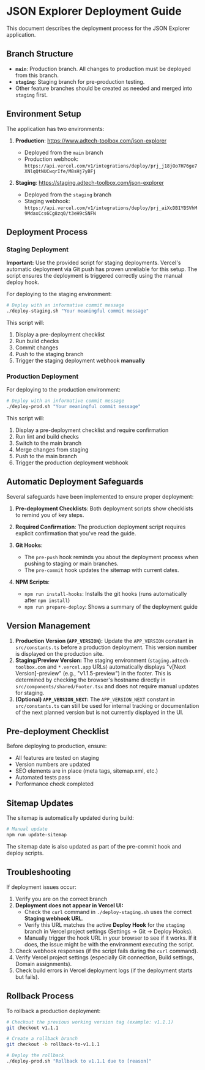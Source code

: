 # JSON Explorer Deployment Guide

This document describes the deployment process for the JSON Explorer application.

## Branch Structure

- **`main`**: Production branch. All changes to production must be deployed from this branch.
- **`staging`**: Staging branch for pre-production testing.
- Other feature branches should be created as needed and merged into `staging` first.

## Environment Setup

The application has two environments:

1. **Production**: https://www.adtech-toolbox.com/json-explorer
   - Deployed from the `main` branch
   - Production webhook: `https://api.vercel.com/v1/integrations/deploy/prj_j18jOo7H76ge7XNlqQtNUCwqrIfe/M8sHj7yBFj`

2. **Staging**: https://staging.adtech-toolbox.com/json-explorer
   - Deployed from the `staging` branch
   - Staging webhook: `https://api.vercel.com/v1/integrations/deploy/prj_aiXcDB1YBSVhM9MdaxCcs6Cg8zq0/t3eH9cSNFN`

## Deployment Process

### Staging Deployment

**Important:** Use the provided script for staging deployments. Vercel\'s automatic deployment via Git push has proven unreliable for this setup. The script ensures the deployment is triggered correctly using the manual deploy hook.

For deploying to the staging environment:

```bash
# Deploy with an informative commit message
./deploy-staging.sh "Your meaningful commit message"
```

This script will:
1. Display a pre-deployment checklist
2. Run build checks
3. Commit changes
4. Push to the staging branch
5. Trigger the staging deployment webhook **manually**

### Production Deployment

For deploying to the production environment:

```bash
# Deploy with an informative commit message
./deploy-prod.sh "Your meaningful commit message"
```

This script will:
1. Display a pre-deployment checklist and require confirmation
2. Run lint and build checks
3. Switch to the main branch
4. Merge changes from staging
5. Push to the main branch
6. Trigger the production deployment webhook

## Automatic Deployment Safeguards

Several safeguards have been implemented to ensure proper deployment:

1. **Pre-deployment Checklists**: Both deployment scripts show checklists to remind you of key steps.

2. **Required Confirmation**: The production deployment script requires explicit confirmation that you've read the guide.

3. **Git Hooks**: 
   - The `pre-push` hook reminds you about the deployment process when pushing to staging or main branches.
   - The `pre-commit` hook updates the sitemap with current dates.

4. **NPM Scripts**:
   - `npm run install-hooks`: Installs the git hooks (runs automatically after `npm install`)
   - `npm run prepare-deploy`: Shows a summary of the deployment guide

## Version Management

1.  **Production Version (`APP_VERSION`):** Update the `APP_VERSION` constant in `src/constants.ts` before a production deployment. This version number is displayed on the production site.
2.  **Staging/Preview Version:** The staging environment (`staging.adtech-toolbox.com` and `*.vercel.app` URLs) automatically displays "v[Next Version]-preview" (e.g., "v1.1.5-preview") in the footer. This is determined by checking the browser\'s hostname directly in `src/components/shared/Footer.tsx` and does not require manual updates for staging.
3.  **(Optional) `APP_VERSION_NEXT`:** The `APP_VERSION_NEXT` constant in `src/constants.ts` can still be used for internal tracking or documentation of the next planned version but is not currently displayed in the UI.

## Pre-deployment Checklist

Before deploying to production, ensure:

- All features are tested on staging
- Version numbers are updated
- SEO elements are in place (meta tags, sitemap.xml, etc.)
- Automated tests pass
- Performance check completed

## Sitemap Updates

The sitemap is automatically updated during build:

```bash
# Manual update
npm run update-sitemap
```

The sitemap date is also updated as part of the pre-commit hook and deploy scripts.

## Troubleshooting

If deployment issues occur:

1. Verify you are on the correct branch
2. **Deployment does not appear in Vercel UI:**
   - Check the `curl` command in `./deploy-staging.sh` uses the correct **Staging webhook URL**.
   - Verify this URL matches the active **Deploy Hook** for the `staging` branch in Vercel project settings (Settings -> Git -> Deploy Hooks).
   - Manually trigger the hook URL in your browser to see if it works. If it does, the issue might be with the environment executing the script.
3. Check webhook responses (if the script fails during the `curl` command).
4. Verify Vercel project settings (especially Git connection, Build settings, Domain assignments).
5. Check build errors in Vercel deployment logs (if the deployment starts but fails).

## Rollback Process

To rollback a production deployment:

```bash
# Checkout the previous working version tag (example: v1.1.1)
git checkout v1.1.1

# Create a rollback branch
git checkout -b rollback-to-v1.1.1

# Deploy the rollback
./deploy-prod.sh "Rollback to v1.1.1 due to [reason]"
``` 